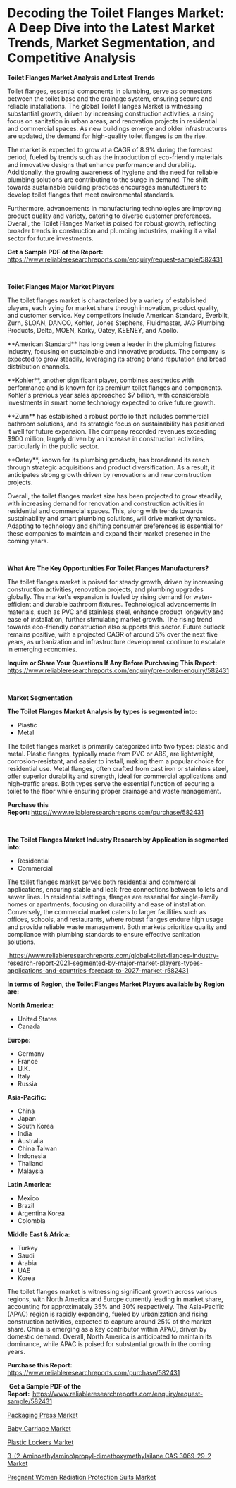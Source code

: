<p><h1>Decoding the Toilet Flanges Market: A Deep Dive into the Latest Market Trends, Market Segmentation, and Competitive Analysis</h1></p><p><strong>Toilet Flanges Market Analysis and Latest Trends</strong></p>
<p><p>Toilet flanges, essential components in plumbing, serve as connectors between the toilet base and the drainage system, ensuring secure and reliable installations. The global Toilet Flanges Market is witnessing substantial growth, driven by increasing construction activities, a rising focus on sanitation in urban areas, and renovation projects in residential and commercial spaces. As new buildings emerge and older infrastructures are updated, the demand for high-quality toilet flanges is on the rise.</p><p>The market is expected to grow at a CAGR of 8.9% during the forecast period, fueled by trends such as the introduction of eco-friendly materials and innovative designs that enhance performance and durability. Additionally, the growing awareness of hygiene and the need for reliable plumbing solutions are contributing to the surge in demand. The shift towards sustainable building practices encourages manufacturers to develop toilet flanges that meet environmental standards.</p><p>Furthermore, advancements in manufacturing technologies are improving product quality and variety, catering to diverse customer preferences. Overall, the Toilet Flanges Market is poised for robust growth, reflecting broader trends in construction and plumbing industries, making it a vital sector for future investments.</p></p>
<p><strong>Get a Sample PDF of the Report:&nbsp;</strong> <a href="https://www.reliableresearchreports.com/enquiry/request-sample/582431?utm_campaign=28&utm_medium=2&utm_source=Github&utm_content=ia&utm_term=27092024&utm_id=toilet-flanges">https://www.reliableresearchreports.com/enquiry/request-sample/582431</a></p>
<p>&nbsp;</p>
<p><strong>Toilet Flanges Major Market Players</strong></p>
<p><p>The toilet flanges market is characterized by a variety of established players, each vying for market share through innovation, product quality, and customer service. Key competitors include American Standard, Everbilt, Zurn, SLOAN, DANCO, Kohler, Jones Stephens, Fluidmaster, JAG Plumbing Products, Delta, MOEN, Korky, Oatey, KEENEY, and Apollo.</p><p>**American Standard** has long been a leader in the plumbing fixtures industry, focusing on sustainable and innovative products. The company is expected to grow steadily, leveraging its strong brand reputation and broad distribution channels.</p><p>**Kohler**, another significant player, combines aesthetics with performance and is known for its premium toilet flanges and components. Kohler's previous year sales approached $7 billion, with considerable investments in smart home technology expected to drive future growth.</p><p>**Zurn** has established a robust portfolio that includes commercial bathroom solutions, and its strategic focus on sustainability has positioned it well for future expansion. The company recorded revenues exceeding $900 million, largely driven by an increase in construction activities, particularly in the public sector.</p><p>**Oatey**, known for its plumbing products, has broadened its reach through strategic acquisitions and product diversification. As a result, it anticipates strong growth driven by renovations and new construction projects.</p><p>Overall, the toilet flanges market size has been projected to grow steadily, with increasing demand for renovation and construction activities in residential and commercial spaces. This, along with trends towards sustainability and smart plumbing solutions, will drive market dynamics. Adapting to technology and shifting consumer preferences is essential for these companies to maintain and expand their market presence in the coming years.</p></p>
<p>&nbsp;</p>
<p><strong>What Are The Key Opportunities For Toilet Flanges Manufacturers?</strong></p>
<p><p>The toilet flanges market is poised for steady growth, driven by increasing construction activities, renovation projects, and plumbing upgrades globally. The market's expansion is fueled by rising demand for water-efficient and durable bathroom fixtures. Technological advancements in materials, such as PVC and stainless steel, enhance product longevity and ease of installation, further stimulating market growth. The rising trend towards eco-friendly construction also supports this sector. Future outlook remains positive, with a projected CAGR of around 5% over the next five years, as urbanization and infrastructure development continue to escalate in emerging economies.</p></p>
<p><strong>Inquire or Share Your Questions If Any Before Purchasing This Report:</strong> <a href="https://www.reliableresearchreports.com/enquiry/pre-order-enquiry/582431?utm_campaign=28&utm_medium=2&utm_source=Github&utm_content=ia&utm_term=27092024&utm_id=toilet-flanges">https://www.reliableresearchreports.com/enquiry/pre-order-enquiry/582431</a></p>
<p>&nbsp;</p>
<p><strong>Market Segmentation</strong></p>
<p><strong>The Toilet Flanges Market Analysis by types is segmented into:</strong></p>
<p><ul><li>Plastic</li><li>Metal</li></ul></p>
<p><p>The toilet flanges market is primarily categorized into two types: plastic and metal. Plastic flanges, typically made from PVC or ABS, are lightweight, corrosion-resistant, and easier to install, making them a popular choice for residential use. Metal flanges, often crafted from cast iron or stainless steel, offer superior durability and strength, ideal for commercial applications and high-traffic areas. Both types serve the essential function of securing a toilet to the floor while ensuring proper drainage and waste management.</p></p>
<p><strong>Purchase this Report:&nbsp;</strong><a href="https://www.reliableresearchreports.com/purchase/582431?utm_campaign=28&utm_medium=2&utm_source=Github&utm_content=ia&utm_term=27092024&utm_id=toilet-flanges">https://www.reliableresearchreports.com/purchase/582431</a></p>
<p>&nbsp;</p>
<p><strong>The Toilet Flanges Market Industry Research by Application is segmented into:</strong></p>
<p><ul><li>Residential</li><li>Commercial</li></ul></p>
<p><p>The toilet flanges market serves both residential and commercial applications, ensuring stable and leak-free connections between toilets and sewer lines. In residential settings, flanges are essential for single-family homes or apartments, focusing on durability and ease of installation. Conversely, the commercial market caters to larger facilities such as offices, schools, and restaurants, where robust flanges endure high usage and provide reliable waste management. Both markets prioritize quality and compliance with plumbing standards to ensure effective sanitation solutions.</p></p>
<p><a href="https://www.reliableresearchreports.com/global-toilet-flanges-industry-research-report-2021-segmented-by-major-market-players-types-applications-and-countries-forecast-to-2027-market-r582431?utm_campaign=28&utm_medium=2&utm_source=Github&utm_content=ia&utm_term=27092024&utm_id=toilet-flanges">&nbsp;https://www.reliableresearchreports.com/global-toilet-flanges-industry-research-report-2021-segmented-by-major-market-players-types-applications-and-countries-forecast-to-2027-market-r582431</a></p>
<p><strong>In terms of Region, the Toilet Flanges Market Players available by Region are:</strong></p>
<p>
    <p> <strong> North America: </strong>
        <ul>
            <li>United States</li>
            <li>Canada</li>
        </ul>
        </p> 
    <p> <strong> Europe: </strong>
        <ul>
            <li>Germany</li>
            <li>France</li>
            <li>U.K.</li>
            <li>Italy</li>
            <li>Russia</li>
        </ul>
        </p> 
    <p> <strong> Asia-Pacific: </strong>
        <ul>
            <li>China</li>
            <li>Japan</li>
            <li>South Korea</li>
            <li>India</li>
            <li>Australia</li>
            <li>China Taiwan</li>
            <li>Indonesia</li>
            <li>Thailand</li>
            <li>Malaysia</li>
        </ul>
        </p> 
    <p> <strong> Latin America: </strong>
        <ul>
            <li>Mexico</li>
            <li>Brazil</li>
            <li>Argentina Korea</li>
            <li>Colombia</li>
        </ul>
        </p> 
    <p> <strong> Middle East & Africa: </strong>
        <ul>
            <li>Turkey</li>
            <li>Saudi</li>
            <li>Arabia</li>
            <li>UAE</li>
            <li>Korea</li>
        </ul>
    </p>
    </p>
<p><p>The toilet flanges market is witnessing significant growth across various regions, with North America and Europe currently leading in market share, accounting for approximately 35% and 30% respectively. The Asia-Pacific (APAC) region is rapidly expanding, fueled by urbanization and rising construction activities, expected to capture around 25% of the market share. China is emerging as a key contributor within APAC, driven by domestic demand. Overall, North America is anticipated to maintain its dominance, while APAC is poised for substantial growth in the coming years.</p></p>
<p><strong>Purchase this Report: </strong><a href="https://www.reliableresearchreports.com/purchase/582431?utm_campaign=28&utm_medium=2&utm_source=Github&utm_content=ia&utm_term=27092024&utm_id=toilet-flanges">https://www.reliableresearchreports.com/purchase/582431</a></p>
<p>&nbsp;<strong>Get a Sample PDF of the Report:&nbsp;&nbsp;</strong><a href="https://www.reliableresearchreports.com/enquiry/request-sample/582431?utm_campaign=28&utm_medium=2&utm_source=Github&utm_content=ia&utm_term=27092024&utm_id=toilet-flanges">https://www.reliableresearchreports.com/enquiry/request-sample/582431</a></p>
<p><strong></strong></p>
<p><p><a href="https://github.com/LilianFaulkner65/Market-Research-Report-List-1/blob/main/packaging-press-market.md?utm_campaign=28&utm_medium=2&utm_source=Github&utm_content=ia&utm_term=27092024&utm_id=toilet-flanges">Packaging Press Market</a></p><p><a href="https://issuu.com/reportprime-2/docs/baby-carriage-market-size-2030.pptx_d6ac17382d3e6e?utm_campaign=28&utm_medium=2&utm_source=Github&utm_content=ia&utm_term=27092024&utm_id=toilet-flanges">Baby Carriage Market</a></p><p><a href="https://www.linkedin.com/pulse/global-plastic-lockers-market-trends-innovations-forward-looking-rxfhc?utm_campaign=28&utm_medium=2&utm_source=Github&utm_content=ia&utm_term=27092024&utm_id=toilet-flanges">Plastic Lockers Market</a></p><p><a href="https://github.com/SamiaChowdhury801/Market-Research-Report-List-1/blob/main/3-2-aminoethylaminopropyl-dimethoxymethylsilane-cas-3069-29-2-market.md?utm_campaign=28&utm_medium=2&utm_source=Github&utm_content=ia&utm_term=27092024&utm_id=toilet-flanges">3-(2-Aminoethylamino)propyl-dimethoxymethylsilane CAS 3069-29-2 Market</a></p><p><a href="https://issuu.com/reportprime-2/docs/pregnant-women-radiation-protection_ac8cf32f9578e3?utm_campaign=28&utm_medium=2&utm_source=Github&utm_content=ia&utm_term=27092024&utm_id=toilet-flanges">Pregnant Women Radiation Protection Suits Market</a></p></p>